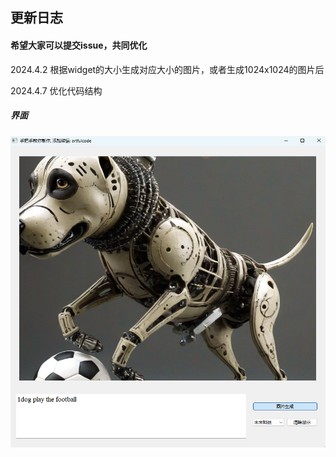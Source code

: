 
## 更新日志
#### 希望大家可以提交issue，共同优化
2024.4.2
根据widget的大小生成对应大小的图片，或者生成1024x1024的图片后

2024.4.7
优化代码结构

##### 界面
![img_1.png](image/img_1.png)